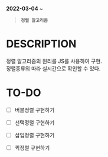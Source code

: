 __2022-03-04__ ~<br/>
> __`정렬 알고리즘`__
# DESCRIPTION
정렬 알고리즘의 원리를 JS를 사용하여 구현. <br/>
정렬종류의 따라 실시간으로 확인할 수 있다. <br/> 

# TO-DO
- [ ] 버블정렬 구현하기<br>
- [ ] 선택정렬 구현하기<br>
- [ ] 삽입정렬 구현하기<br>
- [ ] 퀵정렬 구현하기<br>

